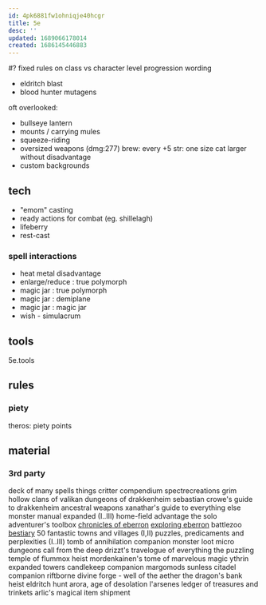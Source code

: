 ```yaml
---
id: 4pk6881fw1ohniqje40hcgr
title: 5e
desc: ''
updated: 1689066178014
created: 1686145446883
---
```


#? fixed rules on class vs character level progression wording
- eldritch blast
- blood hunter mutagens

oft overlooked:
- bullseye lantern
- mounts / carrying mules
- squeeze-riding
- oversized weapons (dmg:277)
  brew: every +5 str: one size cat larger without disadvantage
- custom backgrounds

## tech
- "emom" casting
- ready actions for combat (eg. shillelagh)
- lifeberry
- rest-cast

### spell interactions
- heat metal disadvantage
- enlarge/reduce : true polymorph
- magic jar : true polymorph
- magic jar : demiplane
- magic jar : magic jar
- wish - simulacrum

## tools
5e.tools

## rules
### piety
theros: piety points

## material
### 3rd party
deck of many
  spells
  things
critter compendium
spectrecreations
grim hollow
  clans of valikan
dungeons of drakkenheim
  sebastian crowe's guide to drakkenheim
ancestral weapons
xanathar's guide to everything else
monster manual expanded (I..III)
home-field advantage
the solo adventurer's toolbox
[chronicles of eberron](https://anyflip.com/hveyv/chwx)
[exploring eberron](https://online.anyflip.com/hveyv/aafa/mobile/index.html)
battlezoo
  [bestiary](https://online.anyflip.com/hveyv/atyx/mobile/index.html)
50 fantastic towns and villages (I,II)
puzzles, predicaments and perplexities (I..III)
tomb of annihilation companion
monster loot
micro dungeons
call from the deep
drizzt's travelogue of everything
the puzzling temple of flummox heist
mordenkainen's tome of marvelous magic
ythrin expanded towers
candlekeep companion
margomods sunless citadel companion
riftborne
divine forge - well of the aether
the dragon's bank heist
eldritch hunt
arora, age of desolation
l'arsenes ledger of treasures and trinkets
arlic's magical item shipment